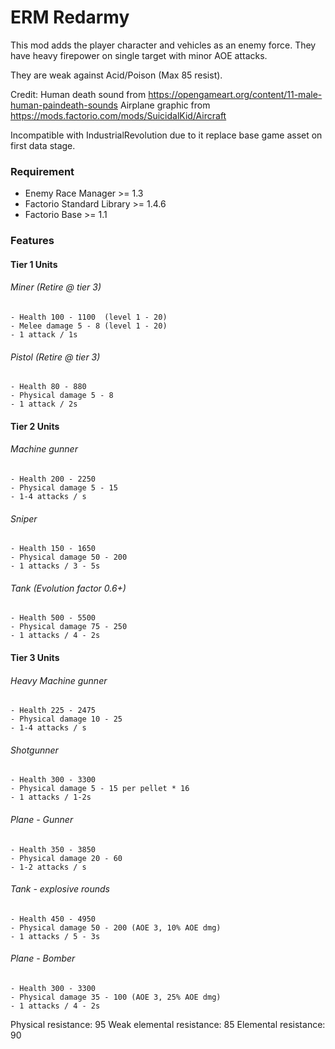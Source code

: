 # ERM Redarmy
This mod adds the player character and vehicles as an enemy force. They have heavy firepower on single target with minor AOE attacks. 

They are weak against Acid/Poison (Max 85 resist).

Credit:
Human death sound from https://opengameart.org/content/11-male-human-paindeath-sounds
Airplane graphic from https://mods.factorio.com/mods/SuicidalKid/Aircraft

Incompatible with IndustrialRevolution due to it replace base game asset on first data stage.

### Requirement
* Enemy Race Manager >= 1.3
* Factorio Standard Library >= 1.4.6
* Factorio Base >= 1.1

### Features
#### Tier 1 Units
###### Miner (Retire @ tier 3)
    - Health 100 - 1100  (level 1 - 20)
    - Melee damage 5 - 8 (level 1 - 20)
    - 1 attack / 1s  

###### Pistol (Retire @ tier 3)
    - Health 80 - 880
    - Physical damage 5 - 8 
    - 1 attack / 2s

#### Tier 2 Units
###### Machine gunner 
    - Health 200 - 2250
    - Physical damage 5 - 15   
    - 1-4 attacks / s

###### Sniper 
    - Health 150 - 1650
    - Physical damage 50 - 200
    - 1 attacks / 3 - 5s

###### Tank (Evolution factor 0.6+)
    - Health 500 - 5500
    - Physical damage 75 - 250  
    - 1 attacks / 4 - 2s

#### Tier 3 Units
###### Heavy Machine gunner
    - Health 225 - 2475
    - Physical damage 10 - 25   
    - 1-4 attacks / s

###### Shotgunner
    - Health 300 - 3300
    - Physical damage 5 - 15 per pellet * 16
    - 1 attacks / 1-2s

###### Plane - Gunner
    - Health 350 - 3850
    - Physical damage 20 - 60
    - 1-2 attacks / s

###### Tank - explosive rounds 
    - Health 450 - 4950
    - Physical damage 50 - 200 (AOE 3, 10% AOE dmg)
    - 1 attacks / 5 - 3s

###### Plane - Bomber
    - Health 300 - 3300
    - Physical damage 35 - 100 (AOE 3, 25% AOE dmg)
    - 1 attacks / 4 - 2s

Physical resistance: 95
Weak elemental resistance: 85
Elemental resistance: 90